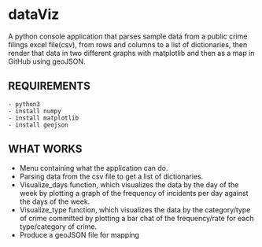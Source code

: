 ﻿# dataViz
A python console application that parses sample data from a public crime filings excel file(csv), from rows and columns to a list of dictionaries, then render that data in two different graphs with matplotlib and then as a map in GitHub using geoJSON.

## REQUIREMENTS

```
- python3
- install numpy
- install matplotlib
- install geojson
```

## WHAT WORKS

- Menu containing what the application can do.
- Parsing data from the csv file to get a list of dictionaries.
- Visualize_days function, which visualizes the data by the day of the week by plotting a graph of the frequency of incidents per day against the days of the week.
- Visualize_type function, which visualizes the data by the category/type of crime committed by plotting a bar chat of the frequency/rate for each type/category of crime.
- Produce a geoJSON file for mapping

